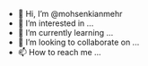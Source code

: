 - 👋 Hi, I’m @mohsenkianmehr
- 👀 I’m interested in ...
- 🌱 I’m currently learning ...
- 💞️ I’m looking to collaborate on ...
- 📫 How to reach me ...

<!---
mohsenkianmehr/mohsenkianmehr is a ✨ special ✨ repository because its `README.md` (this file) appears on your GitHub profile.
You can click the Preview link to take a look at your changes.
--->
